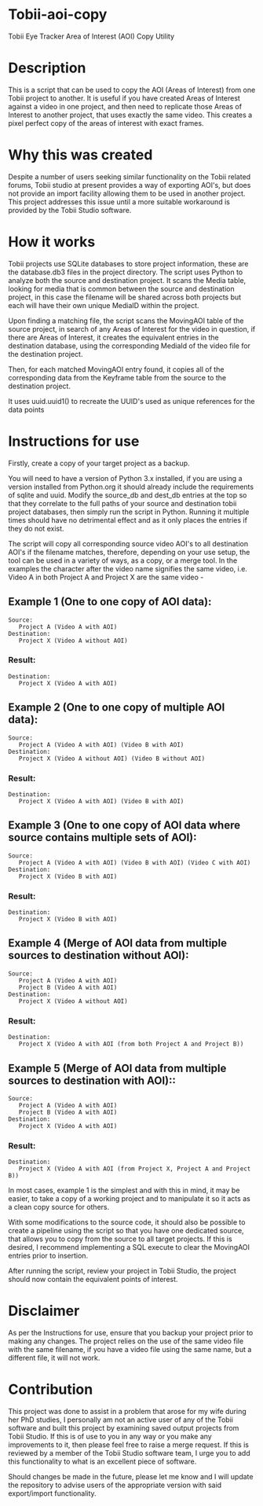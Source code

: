 # Tobii-aoi-copy

Tobii Eye Tracker Area of Interest (AOI) Copy Utility

# Description

This is a script that can be used to copy the AOI (Areas of Interest) from one Tobii project to another.  It is useful if you have created Areas of Interest against a video in one project, and then need to replicate those Areas of Interest to another project, that uses exactly the same video.  This creates a pixel perfect copy of the areas of interest with exact frames.

# Why this was created

Despite a number of users seeking similar functionality on the Tobii related forums, Tobii studio at present provides a way of exporting AOI's, but does not provide an import facility allowing them to be used in another project.  This project addresses this issue until a more suitable workaround is provided by the Tobii Studio software.

# How it works

Tobii projects use SQLite databases to store project information, these are the database.db3 files in the project directory.  The script uses Python to analyze both the source and destination project.  It scans the Media table, looking for media that is common between the source and destination project, in this case the filename will be shared across both projects but each will have their own unique MediaID within the project.

Upon finding a matching file, the script scans the MovingAOI table of the source project, in search of any Areas of Interest for the video in question, if there are Areas of Interest, it creates the equivalent entries in the destination database, using the corresponding MediaId of the video file for the destination project.

Then, for each matched MovingAOI entry found, it copies all of the corresponding data from the Keyframe table from the source to the destination project.

It uses uuid.uuid1() to recreate the UUID's used as unique references for the data points

# Instructions for use

Firstly, create a copy of your target project as a backup.

You will need to have a version of Python 3.x installed, if you are using a version installed from Python.org it should already include the requirements of sqlite and uuid.  Modify the source_db and dest_db entries at the top so that they correlate to the full paths of your source and destination tobii project databases, then simply run the script in Python.  Running it multiple times should have no detrimental effect and as it only places the entries if they do not exist.

The script will copy all corresponding source video AOI's to all destination AOI's if the filename matches, therefore, depending on your use setup, the tool can be used in a variety of ways, as a copy, or a merge tool.  In the examples the character after the video name signifies the same video, i.e. Video A in both Project A and Project X are the same video -

## Example 1 (One to one copy of AOI data):

```
Source: 
   Project A (Video A with AOI)
Destination: 
   Project X (Video A without AOI)
```

### Result:

```
Destination:
   Project X (Video A with AOI)
```

## Example 2 (One to one copy of multiple AOI data):

```
Source: 
   Project A (Video A with AOI) (Video B with AOI) 
Destination: 
   Project X (Video A without AOI) (Video B without AOI)
```

### Result:

```
Destination: 
   Project X (Video A with AOI) (Video B with AOI)
```

## Example 3 (One to one copy of AOI data where source contains multiple sets of AOI):

```
Source: 
   Project A (Video A with AOI) (Video B with AOI) (Video C with AOI)
Destination: 
   Project X (Video B with AOI)
```

### Result:

```
Destination: 
   Project X (Video B with AOI)
```

## Example 4 (Merge of AOI data from multiple sources to destination without AOI):

```
Source: 
   Project A (Video A with AOI)
   Project B (Video A with AOI)
Destination: 
   Project X (Video A without AOI)
```

### Result:

```
Destination: 
   Project X (Video A with AOI (from both Project A and Project B))
```

## Example 5 (Merge of AOI data from multiple sources to destination with AOI)::

```
Source: 
   Project A (Video A with AOI)
   Project B (Video A with AOI)
Destination: 
   Project X (Video A with AOI)
```

### Result:

```
Destination: 
   Project X (Video A with AOI (from Project X, Project A and Project B))
```

In most cases, example 1 is the simplest and with this in mind, it may be easier, to take a copy of a working project and to manipulate it so it acts as a clean copy source for others.  

With some modifications to the source code, it should also be possible to create a pipeline using the script so that you have one dedicated source, that allows you to copy from the source to all target projects.  If this is desired, I recommend implementing a SQL execute to clear the MovingAOI entries prior to insertion.

After running the script, review your project in Tobii Studio, the project should now contain the equivalent points of interest.

# Disclaimer

As per the Instructions for use, ensure that you backup your project prior to making any changes.  The project relies on the use of the same video file with the same filename, if you have a video file using the same name, but a different file, it will not work.

# Contribution

This project was done to assist in a problem that arose for my wife during her PhD studies, I personally am not an active user of any of the Tobii software and built this project by examining saved output projects from Tobii Studio.  If this is of use to you in any way or you make any improvements to it, then please feel free to raise a merge request.  If this is reviewed by a member of the Tobii Studio software team, I urge you to add this functionality to what is an excellent piece of software.

Should changes be made in the future, please let me know and I will update the repository to advise users of the appropriate version with said export/import functionality.
